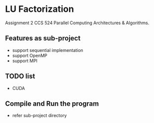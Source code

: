 LU Factorization
================
Assignment 2 CCS 524 Parallel Computing Architectures & Algorithms. 

Features as sub-project
-----------------------
* support sequential implementation
* support OpenMP
* support MPI 


TODO list
---------
* CUDA

Compile and Run the program
---------------------------
* refer sub-project directory
